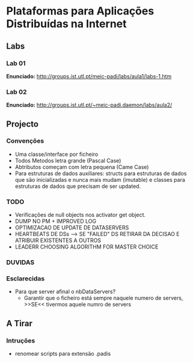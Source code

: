 Plataformas para Aplicações Distribuídas na Internet
====================================================

## Labs

### Lab 01

**Enunciado:** http://groups.ist.utl.pt/meic-padi/labs/aula1/labs-1.htm

### Lab 02

**Enunciado:** http://groups.ist.utl.pt/~meic-padi.daemon/labs/aula2/

## Projecto

### Convenções
*   Uma classe/interface por ficheiro
*   Todos Metodos letra grande (Pascal Case)
*   Abtributos começam com letra pequena (Came Case)
*   Para estruturas de dados auxiliares: structs para estruturas de dados que são inicializadas e nunca mais mudam (imutable) e classes para estruturas de dados que precisam de ser updated.

### TODO
*   Verificações de null objects nos activator get object.
*   DUMP NO PM + IMPROVED LOG
*   OPTIMIZACAO DE UPDATE DE DATASERVERS
*   HEARTBEATS DE DSs --> SE "FAILED" DS RETIRAR DA DECISAO E ATRIBUIR EXISTENTES A OUTROS
*   LEADERR CHOOSING ALGORITHM FOR MASTER CHOICE

### DUVIDAS
### Esclarecidas
*   Para que server afinal o nbDataServers?
    *   Garantir que o ficheiro está sempre naquele numero de servers, >>SE<< tivermos aquele numro de servers

## A Tirar

### Intruções
*   renomear scripts para extensão .padis
